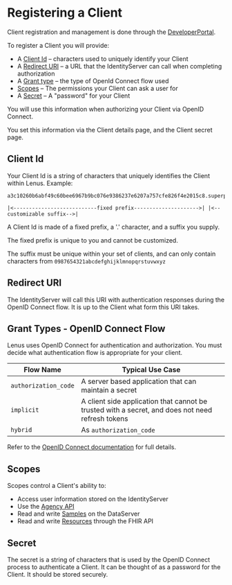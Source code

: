 # Registering a Client

Client registration and management is done through the [DeveloperPortal](environment.md).

To register a Client you will provide:

* A [Client Id](#clientid) – characters used to uniquely identify your Client
* A [Redirect URI](#redirecturi) – a URL that the IdentityServer can call when completing authorization 
* A [Grant type](#granttypes-openidconnectflow) – the type of OpenId Connect flow used
* [Scopes](#scopes) – The permissions your Client can ask a user for
* A [Secret](#secret) – A "password" for your Client

You will use this information when authorizing your Client via OpenID Connect.

You set this information via the Client details page, and the Client secret page.

## Client Id

Your Client Id is a string of characters that uniquely identifies the Client within Lenus. Example:

```
a3c10260b6abf49c60bee6967b9bc076e9386237e6207a757cfe826f4e2015c8.superpedometer

|<---------------------------fixed prefix--------------------->| |<--customizable suffix-->|
```


A Client Id is made of a fixed prefix, a '.' character, and a suffix you supply. 

The fixed prefix is unique to you and cannot be customized.

The suffix must be unique within your set of clients, and can only contain characters from `0987654321abcdefghijklmnopqrstuvwxyz`



## Redirect URI

The IdentityServer will call this URI with authentication responses during the OpenID Connect flow. It is up to the Client what form this URI takes. 

## Grant Types - OpenID Connect Flow

Lenus uses OpenID Connect for authentication and authorization. You must decide what authentication flow is appropriate for your client.

| Flow Name            | Typical Use Case |
|----------------------|-------------|
| `authorization_code` | A server based application that can maintain a secret |
| `implicit`           | A client side application that cannot be trusted with a secret, and does not need refresh tokens |
| `hybrid`             | As `authorization_code` |


Refer to the [OpenID Connect documentation](https://openid.net/connect/) for full details.


## Scopes

Scopes control a Client's ability to:

* Access user information stored on the IdentityServer
* Use the [Agency API](api/agency/index.md)
* Read and write [Samples](api/dataserver/index.md) on the DataServer
* Read and write [Resources](api/fhir/index.md) through the FHIR API


## Secret

The secret is a string of characters that is used by the OpenID Connect process to authenticate a Client. It can be thought of as a password for the Client. It should be stored securely.






